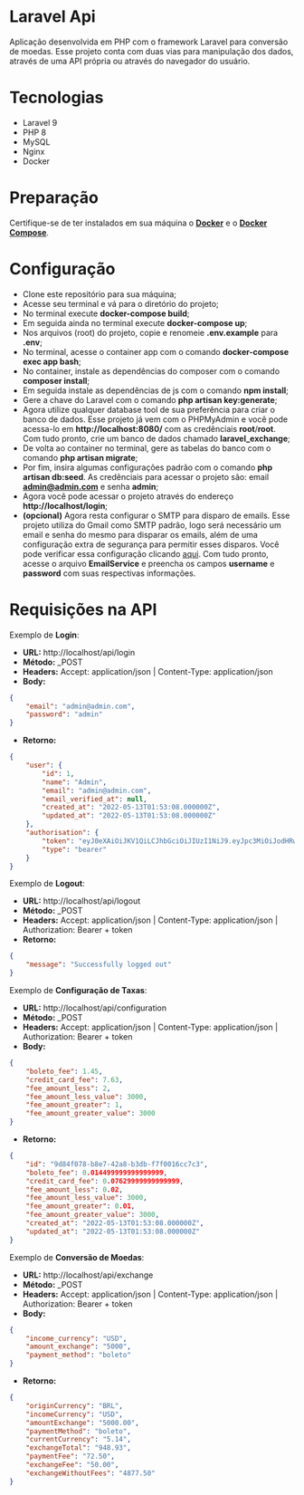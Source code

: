 # Laravel Api

Aplicação desenvolvida em PHP com o framework Laravel para conversão de moedas. Esse projeto conta com duas vias para manipulação dos dados, através de uma API própria ou através do navegador do usuário.

# Tecnologias

  - Laravel 9
  - PHP 8
  - MySQL
  - Nginx
  - Docker

# Preparação

Certifique-se de ter instalados em sua máquina o **[Docker](https://docs.docker.com/engine/install/)** e o **[Docker Compose](https://docs.docker.com/compose/install/)**.

# Configuração

  - Clone este repositório para sua máquina;
  - Acesse seu terminal e vá para o diretório do projeto;
  - No terminal execute **docker-compose build**;
  - Em seguida ainda no terminal execute **docker-compose up**;
  - Nos arquivos (root) do projeto, copie e renomeie **.env.example** para **.env**;
  - No terminal, acesse o container app com o comando **docker-compose exec app bash**;
  - No container, instale as dependências do composer com o comando **composer install**;
  - Em seguida instale as dependências de js com o comando **npm install**;
  - Gere a chave do Laravel com o comando **php artisan key:generate**;
  - Agora utilize qualquer database tool de sua preferência para criar o banco de dados. Esse projeto já vem com o PHPMyAdmin e você pode acessa-lo em **http://localhost:8080/** com as credênciais **root**/**root**. Com tudo pronto, crie um banco de dados chamado **laravel_exchange**;
  - De volta ao container no terminal, gere as tabelas do banco com o comando **php artisan migrate**;
  - Por fim, insira algumas configurações padrão com o comando **php artisan db:seed**. As credênciais para acessar o projeto são: email **admin@admin.com** e senha **admin**;
  - Agora você pode acessar o projeto através do endereço **http://localhost/login**;
  - **(opcional)** Agora resta configurar o SMTP para disparo de emails. Esse projeto utiliza do Gmail como SMTP padrão, logo será necessário um email e senha do mesmo para disparar os emails, além de uma configuração extra de segurança para permitir esses disparos. Você pode verificar essa configuração clicando [aqui](https://myaccount.google.com/lesssecureapps). Com tudo pronto, acesse o arquivo **EmailService** e preencha os campos **username** e **password** com suas respectivas informações.

# Requisições na API

Exemplo de **Login**:

- **URL:** http://localhost/api/login
- **Método:** _POST
- **Headers:** Accept: application/json | Content-Type: application/json
- **Body:**
```json
{
    "email": "admin@admin.com",
    "password": "admin"
}
```
- **Retorno:**
```json
{
    "user": {
        "id": 1,
        "name": "Admin",
        "email": "admin@admin.com",
        "email_verified_at": null,
        "created_at": "2022-05-13T01:53:08.000000Z",
        "updated_at": "2022-05-13T01:53:08.000000Z"
    },
    "authorisation": {
        "token": "eyJ0eXAiOiJKV1QiLCJhbGciOiJIUzI1NiJ9.eyJpc3MiOiJodHRwOi8vbG9jYWxob3N0L2FwaS9sb2dpbiIsImlhdCI6MTY1MjQwODU3OSwiZXhwIjoxNjUyNDEyMTc5LCJuYmYiOjE2NTI0MDg1NzksImp0aSI6InNrYk9CWGo5T3IwazBUekYiLCJzdWIiOiIxIiwicHJ2IjoiMjNiZDVjODk0OWY2MDBhZGIzOWU3MDFjNDAwODcyZGI3YTU5NzZmNyJ9.SLMiJJUDat8z_RzD5wXyYe_BdsAHr4yk0CTa7adgvTo",
        "type": "bearer"
    }
}
```

Exemplo de **Logout**:

- **URL:** http://localhost/api/logout
- **Método:** _POST
- **Headers:** Accept: application/json | Content-Type: application/json | Authorization: Bearer + token
- **Retorno:**
```json
{
    "message": "Successfully logged out"
}
```

Exemplo de **Configuração de Taxas**:

- **URL:** http://localhost/api/configuration
- **Método:** _POST
- **Headers:** Accept: application/json | Content-Type: application/json | Authorization: Bearer + token
- **Body:**
```json
{
	"boleto_fee": 1.45,
	"credit_card_fee": 7.63,
	"fee_amount_less": 2,
	"fee_amount_less_value": 3000,
	"fee_amount_greater": 1,
	"fee_amount_greater_value": 3000
}
```
- **Retorno:**
```json
{
    "id": "9d84f078-b8e7-42a8-b3db-f7f0016cc7c3",
    "boleto_fee": 0.014499999999999999,
    "credit_card_fee": 0.07629999999999999,
    "fee_amount_less": 0.02,
    "fee_amount_less_value": 3000,
    "fee_amount_greater": 0.01,
    "fee_amount_greater_value": 3000,
    "created_at": "2022-05-13T01:53:08.000000Z",
    "updated_at": "2022-05-13T01:53:08.000000Z"
}
```

Exemplo de **Conversão de Moedas**:

- **URL:** http://localhost/api/exchange
- **Método:** _POST
- **Headers:** Accept: application/json | Content-Type: application/json | Authorization: Bearer + token
- **Body:**
```json
{
	"income_currency": "USD",
	"amount_exchange": "5000",
	"payment_method": "boleto"
}
```
- **Retorno:**
```json
{
    "originCurrency": "BRL",
    "incomeCurrency": "USD",
    "amountExchange": "5000.00",
    "paymentMethod": "boleto",
    "currentCurrency": "5.14",
    "exchangeTotal": "948.93",
    "paymentFee": "72.50",
    "exchangeFee": "50.00",
    "exchangeWithoutFees": "4877.50"
}
```
